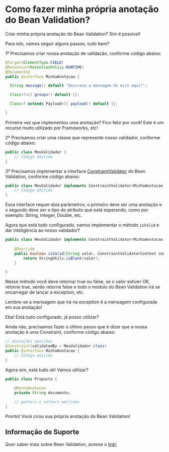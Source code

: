 # Como fazer minha própria anotação do Bean Validation?

Criar minha própria anotação do Bean Validation? Sim é possível!

Para isto, vamos seguir alguns passos, tudo bem?


1º Precisamos criar nossa anotação de validação, conforme código abaixo:

```java
@Target(ElementType.FIELD)
@Retention(RetentionPolicy.RUNTIME)
@Documented
public @interface MinhaAnotacao {

  String message() default "Descreva a mensagem do erro aqui!";

  Class<?>[] groups() default {};

  Class<? extends Payload>[] payload() default {};

}
```

Primeira vez que implementou uma anotação? Fico feliz por você! Este é um recurso muito utilizado por Frameworks, etc!

2º Precisamos criar uma classe que represente nosso validador, conforme código abaixo:

```java
public class MeuValidador {
    // Código omitido
}
```

3º Precisamos implementar a interface [ConstraintValidator](https://docs.oracle.com/javaee/7/api/javax/validation/ConstraintValidator.html) do Bean Validation, conforme código abaixo:

```java
public class MeuValidador implements ConstraintValidator<MinhaAnotacao, String> {
    // Código omitido
}
```

Essa interface requer dois parâmetros, o primeiro deve ser uma anotação e o segundo deve ser o tipo do atributo que está 
esperando, como por exemplo: String, Integer, Double, etc.

Agora que está tudo configurado, vamos implementar o método `isValid` e dar inteligência ao nosso validador?

```java
public class MeuValidador implements ConstraintValidator<MinhaAnotacao, String> {
   
    @Override
    public boolean isValid(String valor, ConstraintValidatorContext context) {
        return StringUtils.isBlank(valor);
    }

}
```

Nesse método você deve retornar true ou false, se o valor estiver OK, retorne true, senão retorne false e todo o módulo 
do Bean Validation irá se encarregar de lançar a exception, etc.

Lembre-se a mensagem que irá na exception é a mensagem configurada em sua anotação!

Eba! Está tudo configurado, já posso utilizar?

Ainda não, precisamos fazer o último passo que é dizer que a nossa anotação é uma Constraint, conforme código abaixo:

```java
// Anotações omitidas
@Constraint(validatedBy = MeuValidador.class)
public @interface MinhaAnotacao {
    // Código omitido
}
```

Agora sim, está tudo ok! Vamos utilizar?

```java
public class Proposta {
    
    @MinhaAnotacao
    private String documento;

    // getters e setters omitidos
}
```

Pronto! Você criou sua própria anotação do Bean Validation!

## Informação de Suporte

Quer saber mais sobre Bean Validation, acesse o [link!](https://beanvalidation.org/)
